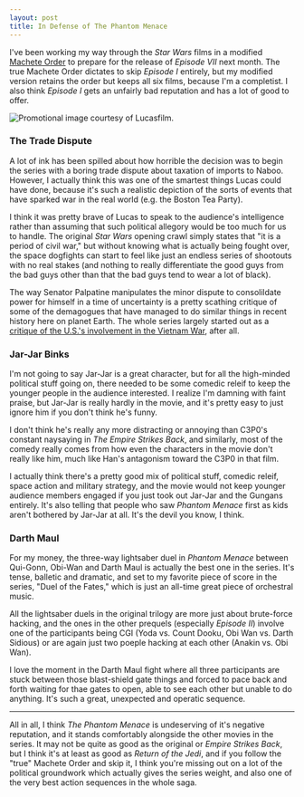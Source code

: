 ```yaml
---
layout: post
title: In Defense of The Phantom Menace
---
```


I've been working my way through the *Star Wars* films in a modified [Machete Order](http://www.nomachetejuggling.com/2011/11/11/the-star-wars-saga-suggested-viewing-order/) to
prepare for the release of *Episode VII* next month. The true Machete Order dictates to
skip *Episode I* entirely, but my modified version retains the order but keeps all six films,
because I'm a completist. I also think *Episode I* gets an unfairly bad reputation and has
a lot of good to offer.

![Promotional image courtesy of Lucasfilm.](http://www.bradwestness.com/content/images/ep1duel.jpg)

### The Trade Dispute

A lot of ink has been spilled about how horrible the decision was to begin the series with a
boring trade dispute about taxation of imports to Naboo. However, I actually think this was
one of the smartest things Lucas could have done, because it's such a realistic depiction of
the sorts of events that have sparked war in the real world (e.g. the Boston Tea Party).

I think it was pretty brave of Lucas to speak to the audience's intelligence rather than
assuming that such political allegory would be too much for us to handle. The original *Star Wars*
opening crawl simply states that "it is a period of civil war," but without knowing what is
actually being fought over, the space dogfights can start to feel like just an endless series
of shootouts with no real stakes (and nothing to really differentiate the good guys from the
bad guys other than that the bad guys tend to wear a lot of black).

The way Senator Palpatine manipulates the minor dispute to consolildate power for himself in a time of
uncertainty is a pretty scathing critique of some of the demagogues that have managed to
do similar things in recent history here on planet Earth. The whole series largely started out as
a [critique of the U.S.'s involvement in the Vietnam War](http://nypost.com/2014/09/21/how-star-wars-was-secretly-george-lucas-protest-of-vietnam/), after all.

### Jar-Jar Binks

I'm not going to say Jar-Jar is a great character, but for all the high-minded political stuff 
going on, there needed to be some comedic releif to keep the younger people in the audience 
interested. I realize I'm damning with faint praise, but Jar-Jar is really hardly 
in the movie, and it's pretty easy to just ignore him if you don't think he's funny. 

I don't think he's really any more distracting or annoying than C3P0's constant naysaying in *The Empire
Strikes Back*, and similarly, most of  the comedy really comes from how even the characters 
in the movie don't really like him, much like Han's antagonism toward the  C3P0 in that film. 

I actually think there's a pretty good mix of political stuff, comedic releif, space action 
and military strategy, and the movie would not keep younger audience members engaged if you
just took out Jar-Jar and the Gungans entirely. It's also telling that people who saw 
*Phantom Menace* first as kids aren't bothered by Jar-Jar at all. It's the devil you know, I think.

### Darth Maul

For my money, the three-way lightsaber duel in *Phantom Menace* between Qui-Gonn, Obi-Wan and 
Darth Maul is actually the best one in the series. It's tense, balletic and dramatic, and set
to my favorite piece of score in the series, "Duel of the Fates," which is just an all-time
great piece of orchestral music. 

All the lightsaber duels in the original trilogy are more just about brute-force hacking,
and the ones in the other prequels (especially *Episode II*) involve one of the participants
being CGI (Yoda vs. Count Dooku, Obi Wan vs. Darth Sidious) or are again just two poeple 
hacking at each other (Anakin vs. Obi Wan). 

I love the moment in the Darth Maul fight where all three participants are stuck between those
blast-shield gate things and forced to pace back and forth waiting for thae gates to open,
able to see each other but unable to do anything. It's such a great, unexpected and operatic sequence.

---

All in all, I think *The Phantom Menace* is undeserving of it's negative reputation, and it stands
comfortably alongside the other movies in the series. It may not be quite as good as the original or *Empire
Strikes Back*, but I think it's at least as good as *Return of the Jedi*, and if you follow the "true"
Machete Order and skip it, I think you're missing out on a lot of the political groundwork which
actually gives the series weight, and also one of the very best action sequences in the whole saga.